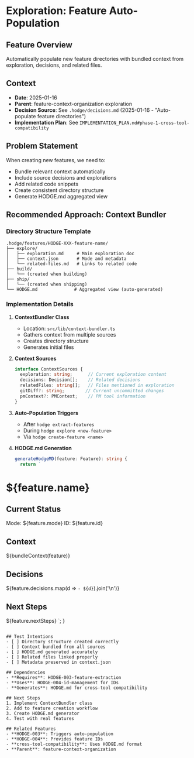 # Exploration: Feature Auto-Population

## Feature Overview
Automatically populate new feature directories with bundled context from exploration, decisions, and related files.

## Context
- **Date**: 2025-01-16
- **Parent**: feature-context-organization exploration
- **Decision Source**: See `.hodge/decisions.md` (2025-01-16 - "Auto-populate feature directories")
- **Implementation Plan**: See `IMPLEMENTATION_PLAN.md#phase-1-cross-tool-compatibility`

## Problem Statement
When creating new features, we need to:
- Bundle relevant context automatically
- Include source decisions and explorations
- Add related code snippets
- Create consistent directory structure
- Generate HODGE.md aggregated view

## Recommended Approach: Context Bundler

### Directory Structure Template
```
.hodge/features/HODGE-XXX-feature-name/
├── explore/
│   ├── exploration.md     # Main exploration doc
│   ├── context.json       # Mode and metadata
│   └── related-files.md   # Links to related code
├── build/
│   └── (created when building)
├── ship/
│   └── (created when shipping)
└── HODGE.md              # Aggregated view (auto-generated)
```

### Implementation Details

1. **ContextBundler Class**
   - Location: `src/lib/context-bundler.ts`
   - Gathers context from multiple sources
   - Creates directory structure
   - Generates initial files

2. **Context Sources**
   ```typescript
   interface ContextSources {
     exploration: string;      // Current exploration content
     decisions: Decision[];    // Related decisions
     relatedFiles: string[];   // Files mentioned in exploration
     gitDiff?: string;        // Current uncommitted changes
     pmContext?: PMContext;    // PM tool information
   }
   ```

3. **Auto-Population Triggers**
   - After `hodge extract-features`
   - During `hodge explore <new-feature>`
   - Via `hodge create-feature <name>`

4. **HODGE.md Generation**
   ```typescript
   generateHodgeMD(feature: Feature): string {
     return `
# ${feature.name}

## Current Status
Mode: ${feature.mode}
ID: ${feature.id}

## Context
${bundleContext(feature)}

## Decisions
${feature.decisions.map(d => `- ${d}`).join('\n')}

## Next Steps
${feature.nextSteps}
     `;
   }
   ```

## Test Intentions
- [ ] Directory structure created correctly
- [ ] Context bundled from all sources
- [ ] HODGE.md generated accurately
- [ ] Related files linked properly
- [ ] Metadata preserved in context.json

## Dependencies
- **Requires**: HODGE-003-feature-extraction
- **Uses**: HODGE-004-id-management for IDs
- **Generates**: HODGE.md for cross-tool compatibility

## Next Steps
1. Implement ContextBundler class
2. Add to feature creation workflow
3. Create HODGE.md generator
4. Test with real features

## Related Features
- **HODGE-003**: Triggers auto-population
- **HODGE-004**: Provides feature IDs
- **cross-tool-compatibility**: Uses HODGE.md format
- **Parent**: feature-context-organization